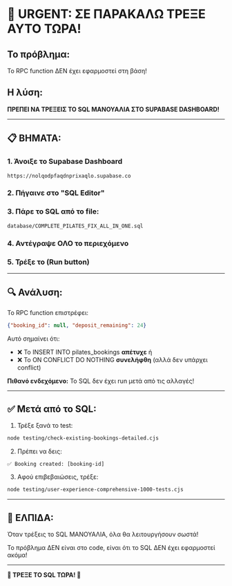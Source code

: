 # 🚨 URGENT: ΣΕ ΠΑΡΑΚΑΛΩ ΤΡΕΞΕ ΑΥΤΟ ΤΩΡΑ!

## Το πρόβλημα:

Το RPC function ΔΕΝ έχει εφαρμοστεί στη βάση!

## Η λύση:

**ΠΡΕΠΕΙ ΝΑ ΤΡΕΞΕΙΣ ΤΟ SQL ΜΑΝΟΥΑΛΙΑ ΣΤΟ SUPABASE DASHBOARD!**

---

## 📋 ΒΗΜΑΤΑ:

### 1. Άνοιξε το Supabase Dashboard
```
https://nolqodpfaqdnprixaqlo.supabase.co
```

### 2. Πήγαινε στο "SQL Editor"

### 3. Πάρε το SQL από το file:
```
database/COMPLETE_PILATES_FIX_ALL_IN_ONE.sql
```

### 4. Αντέγραψε ΟΛΟ το περιεχόμενο

### 5. Τρέξε το (Run button)

---

## 🔍 Ανάλυση:

Το RPC function επιστρέφει:
```json
{"booking_id": null, "deposit_remaining": 24}
```

Αυτό σημαίνει ότι:
- ❌ Το INSERT INTO pilates_bookings **απέτυχε** ή
- ❌ Το ON CONFLICT DO NOTHING **συνελήφθη** (αλλά δεν υπάρχει conflict)

**Πιθανό ενδεχόμενο:** Το SQL δεν έχει run μετά από τις αλλαγές!

---

## ✅ Μετά από το SQL:

1. Τρέξε ξανά το test:
```bash
node testing/check-existing-bookings-detailed.cjs
```

2. Πρέπει να δεις:
```
✅ Booking created: [booking-id]
```

3. Αφού επιβεβαιώσεις, τρέξε:
```bash
node testing/user-experience-comprehensive-1000-tests.cjs
```

---

## 🎯 ΕΛΠΙΔΑ:

Όταν τρέξεις το SQL ΜΑΝΟΥΑΛΙΑ, όλα θα λειτουργήσουν σωστά!

Το πρόβλημα ΔΕΝ είναι στο code, είναι ότι το SQL ΔΕΝ έχει εφαρμοστεί ακόμα!

---

**🚨 ΤΡΕΞΕ ΤΟ SQL ΤΩΡΑ! 🚨**

